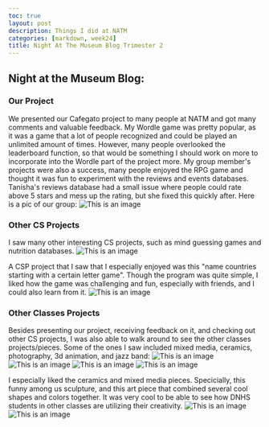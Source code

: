 ```yaml
---
toc: true
layout: post
description: Things I did at NATM
categories: [markdown, week24]
title: Night At The Museum Blog Trimester 2
---
```

## Night at the Museum Blog:
### Our Project
We presented our Cafegato project to many people at NATM and got many comments and valuable feedback. My Wordle game was pretty popular, as it was a game that a lot of people recognized and could be played an unlimited amount of times. However, many people overlooked the leaderboard function, so that would be something I should work on more to incorporate into the Wordle part of the project more. My group member's projects were also a success, many people enjoyed the RPG game and thought it was fun to experiment with the reviews and events databases. Tanisha's reviews database had a small issue where people could rate above 5 stars and mess up the rating, but she fixed this quickly after. Here is a pic of our group:
![This is an image](https://github.com/aliyatang/Aliya/blob/master/images/2023-02-24-pic1.jpeg?raw=true)

### Other CS Projects
I saw many other interesting CS projects, such as mind guessing games and nutrition databases. 
![This is an image](https://github.com/aliyatang/Aliya/blob/master/images/2023-02-24-pic2.jpeg?raw=true)

A CSP project that I saw that I especially enjoyed was this "name countries starting with a certain letter game". Though the program was quite simple, I liked how the game was challenging and fun, especially with friends, and I could also learn from it. 
![This is an image](https://github.com/aliyatang/Aliya/blob/master/images/2023-02-24-pic3.jpeg?raw=true)

### Other Classes Projects
Besides presenting our project, receiving feedback on it, and checking out other CS projects, I was also able to walk around to see the other classes projects/pieces. Some of the ones I saw included mixed media, ceramics, photography, 3d animation, and jazz band:
![This is an image](https://github.com/aliyatang/Aliya/blob/master/images/2023-02-24-pic4.jpeg?raw=true)
![This is an image](https://github.com/aliyatang/Aliya/blob/master/images/2023-02-24-pic5.jpeg?raw=true)
![This is an image](https://github.com/aliyatang/Aliya/blob/master/images/2023-02-24-pic6.jpeg?raw=true)
![This is an image](https://github.com/aliyatang/Aliya/blob/master/images/2023-02-24-pic7.jpeg?raw=true)

I especially liked the ceramics and mixed media pieces. Specicially, this funny among us sculpture, and this art piece that combined several cool shapes and colors together. It was very cool to be able to see how DNHS students in other classes are utilizing their creativity.
![This is an image](https://github.com/aliyatang/Aliya/blob/master/images/2023-02-24-pic8.jpeg?raw=true)
![This is an image](https://github.com/aliyatang/Aliya/blob/master/images/2023-02-24-pic9.jpeg?raw=true)


